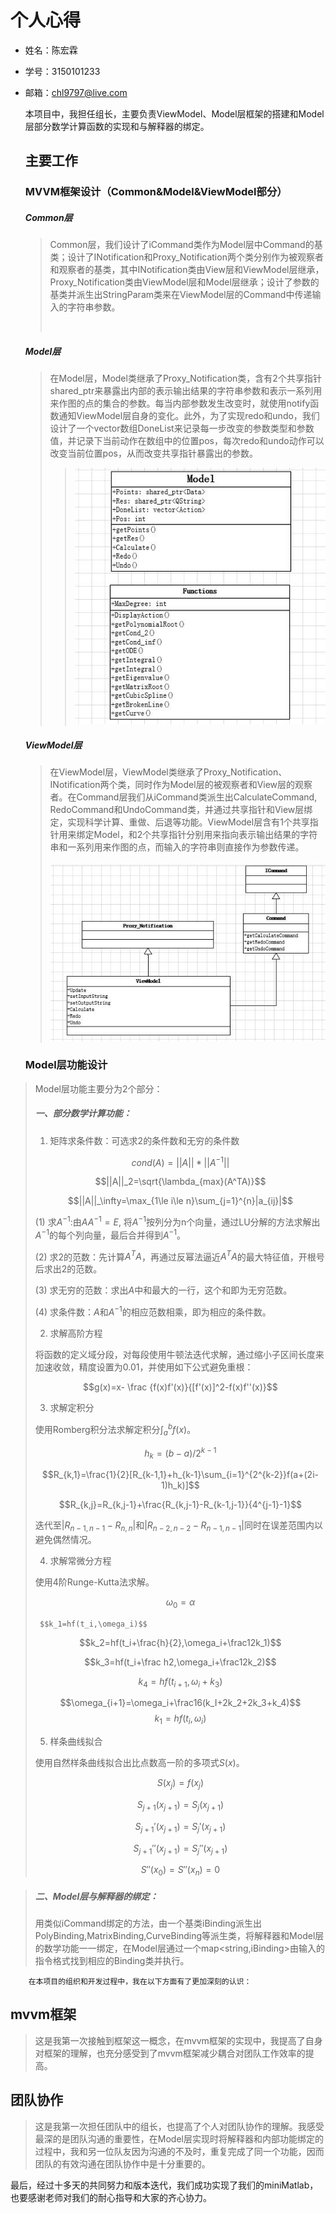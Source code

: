 <script type="text/javascript" async src="https://cdn.mathjax.org/mathjax/latest/MathJax.js?config=TeX-MML-AM_CHTML"> </script>
# 个人心得

* 姓名：陈宏霖


* 学号：3150101233

* 邮箱：chl9797@live.com

  ​	本项目中，我担任组长，主要负责ViewModel、Model层框架的搭建和Model层部分数学计算函数的实现和与解释器的绑定。

  ## 主要工作

  ### MVVM框架设计（Common&Model&ViewModel部分）

  ##### Common层

  >​	Common层，我们设计了iCommand类作为Model层中Command的基类；设计了INotification和Proxy_Notification两个类分别作为被观察者和观察者的基类，其中INotification类由View层和ViewModel层继承，Proxy_Notification类由ViewModel层和Model层继承；设计了参数的基类并派生出StringParam类来在ViewModel层的Command中传递输入的字符串参数。
  >
  >​

  ##### Model层

  >​	在Model层，Model类继承了Proxy_Notification类，含有2个共享指针shared_ptr来暴露出内部的表示输出结果的字符串参数和表示一系列用来作图的点的集合的参数。每当内部参数发生改变时，就使用notify函数通知ViewModel层自身的变化。此外，为了实现redo和undo，我们设计了一个vector数组DoneList来记录每一步改变的参数类型和参数值，并记录下当前动作在数组中的位置pos，每次redo和undo动作可以改变当前位置pos，从而改变共享指针暴露出的参数。
  >
  >> ![Model设计.jpg](https://github.com/Lppy/Calculation/blob/master/doc/%E8%AE%BE%E8%AE%A1%E5%9B%BE/Model%E8%AE%BE%E8%AE%A1.jpg?raw=true)

  ##### ViewModel层

  >​	在ViewModel层，ViewModel类继承了Proxy_Notification、INotification两个类，同时作为Model层的被观察者和View层的观察者。在Command层我们从iCommand类派生出CalculateCommand, RedoCommand和UndoCommand类，并通过共享指针和View层绑定，实现科学计算、重做、后退等功能。ViewModel层含有1个共享指针用来绑定Model，和2个共享指针分别用来指向表示输出结果的字符串和一系列用来作图的点，而输入的字符串则直接作为参数传递。
  >
  >![ViewModel设计.jpg](https://github.com/Lppy/Calculation/blob/master/doc/%E8%AE%BE%E8%AE%A1%E5%9B%BE/ViewModel%E8%AE%BE%E8%AE%A1.jpg?raw=true)

  ### Model层功能设计

>Model层功能主要分为2个部分：
>
>##### 一、部分数学计算功能：
>
>1. 矩阵求条件数：可选求2的条件数和无穷的条件数
>
>$$ cond(A)=||A||*||A^{-1} || $$
>
>$$||A||_2=\sqrt{\lambda_{max}(A^TA)}$$
>
>$$||A||_\infty=\max_{1\le i\le n}\sum_{j=1}^{n}|a_{ij}|$$
>
>(1) 求$A^{-1}$:由$AA^{-1}=E$, 将$A^{-1}$按列分为n个向量，通过LU分解的方法求解出$A^{-1}$的每个列向量，最后合并得到$A^{-1}$。
>
>(2) 求2的范数：先计算$A^TA$，再通过反幂法逼近$A^TA$的最大特征值，开根号后求出2的范数。
>
>(3) 求无穷的范数：求出$A$中和最大的一行，这个和即为无穷范数。
>
>(4) 求条件数：$A$和$A^{-1}$的相应范数相乘，即为相应的条件数。
>
>2. 求解高阶方程
>
>   将函数的定义域分段，对每段使用牛顿法迭代求解，通过缩小子区间长度来加速收敛，精度设置为0.01，并使用如下公式避免重根：
>
>   $$g(x)=x- \frac {f(x)f'(x)}{[f'(x)]^2-f(x)f''(x)}$$
>
>3. 求解定积分
>
>   使用Romberg积分法求解定积分$\int_a^b{f(x)}$。
>
>   $$h_k=(b-a)/2^{k-1}$$
>
>   $$R_{k,1}=\frac{1}{2}[R_{k-1,1}+h_{k-1}\sum_{i=1}^{2^{k-2}}f(a+(2i-1)h_k)]$$
>
>   $$R_{k,j}=R_{k,j-1}+\frac{R_{k,j-1}-R_{k-1,j-1}}{4^{j-1}-1}$$
>
>   迭代至$|R_{n-1,n-1}-R_{n,n}|$和$|R_{n-2,n-2}-R_{n-1,n-1}|$同时在误差范围内以避免偶然情况。
>
>4. 求解常微分方程
>
>   使用4阶Runge-Kutta法求解。
>
>   $$\omega_0=\alpha$$
>
>      $$k_1=hf(t_i,\omega_i)$$
>
>   $$k_2=hf(t_i+\frac{h}{2},\omega_i+\frac12k_1)$$
>
>   $$k_3=hf(t_i+\frac h2,\omega_i+\frac12k_2)$$
>
>   $$k_4=hf(t_{i+1},\omega_i+k_3)$$
>
>   $$\omega_{i+1}=\omega_i+\frac16(k_I+2k_2+2k_3+k_4)$$
>   $$
>   k_1=hf(t_i,\omega_i)
>   $$
>
>5. 样条曲线拟合
>
>   使用自然样条曲线拟合出比点数高一阶的多项式$S(x)$。
>
>   $$S(x_j)=f(x_j)$$
>
>   $$S_{j+1}(x_{j+1})=S_j(x_{j+1})$$
>
>   $$S_{j+1}'(x_{j+1})=S_j'(x_{j+1})$$
>
>   $$S_{j+1}''(x_{j+1})=S_j''(x_{j+1})$$
>
>   $$S''(x_0)=S''(x_n)=0$$

>##### 二、Model层与解释器的绑定：
>
>​	用类似iCommand绑定的方法，由一个基类iBinding派生出PolyBinding,MatrixBinding,CurveBinding等派生类，将解释器和Model层的数学功能一一绑定，在Model层通过一个map\<string,iBinding>由输入的指令格式找到相应的Binding类并执行。



 		在本项目的组织和开发过程中，我在以下方面有了更加深刻的认识：

## mvvm框架

>这是我第一次接触到框架这一概念，在mvvm框架的实现中，我提高了自身对框架的理解，也充分感受到了mvvm框架减少耦合对团队工作效率的提高。

## 团队协作

>这是我第一次担任团队中的组长，也提高了个人对团队协作的理解。我感受最深的是团队沟通的重要性，在Model层实现时将解释器和内部功能绑定的过程中，我和另一位队友因为沟通的不及时，重复完成了同一个功能，因而团队的有效沟通在团队协作中是十分重要的。

​	最后，经过十多天的共同努力和版本迭代，我们成功实现了我们的miniMatlab， 也要感谢老师对我们的耐心指导和大家的齐心协力。
